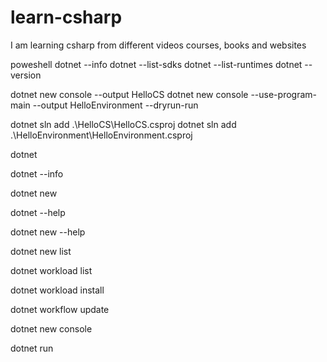 # learn-csharp
I am learning csharp from different videos courses, books and websites

poweshell
dotnet --info
dotnet --list-sdks
dotnet --list-runtimes
dotnet --version

dotnet new console --output HelloCS
dotnet new console --use-program-main --output HelloEnvironment --dryrun-run

dotnet sln add .\HelloCS\HelloCS.csproj
dotnet sln add .\HelloEnvironment\HelloEnvironment.csproj

dotnet

dotnet --info

dotnet new

dotnet --help

dotnet new --help

dotnet new list

dotnet workload list

dotnet workload install

dotnet workflow update

dotnet new console

dotnet run

